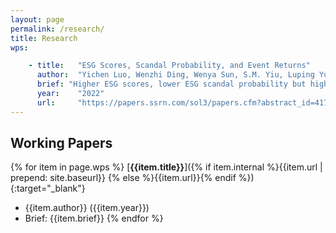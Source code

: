 ```yaml
---
layout: page
permalink: /research/
title: Research
wps:

    - title:   "ESG Scores, Scandal Probability, and Event Returns"
      author:  "Yichen Luo, Wenzhi Ding, Wenya Sun, S.M. Yiu, Luping Yu"
      brief: "Higher ESG scores, lower ESG scandal probability but higher loss given scandal happened. Firm has optimal ESG investment level based on theoretical prediction."
      year:    "2022"
      url:     "https://papers.ssrn.com/sol3/papers.cfm?abstract_id=4172587"
---
```


## Working Papers

{% for item in page.wps %}
[**{{item.title}}**]({% if item.internal %}{{item.url | prepend: site.baseurl}}
{% else %}{{item.url}}{% endif %}){:target="_blank"}
- {{item.author}} ({{item.year}})
- Brief: {{item.brief}}
{% endfor %}